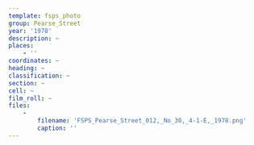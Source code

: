 ```yaml
---
template: fsps_photo
group: Pearse_Street
year: '1978'
description: ~
places:
    - ''
coordinates: ~
heading: ~
classification: ~
section: ~
cell: ~
film_roll: ~
files:
    -
        filename: 'FSPS_Pearse_Street_012,_No_30,_4-1-E,_1978.png'
        caption: ''
---
```

